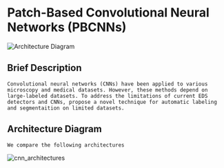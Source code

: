 # Patch-Based Convolutional Neural Networks (PBCNNs)

![Architecture Diagram](https://github.com/user-attachments/assets/569751a3-e109-4aae-af28-ca312123d3e8)

## Brief Description
``
Convolutional neural networks (CNNs) have been applied to various microscopy and medical datasets.
However, these methods depend on large-labeled datasets. To address the limitations of current EDS detectors and CNNs,
propose a novel technique for automatic labeling and segmentaition on limited datasets. 
``
## Architecture Diagram
```
We compare the following architectures
```

![cnn_architectures](https://github.com/user-attachments/assets/0e39ef85-f607-4651-a520-2c898cc55288)

